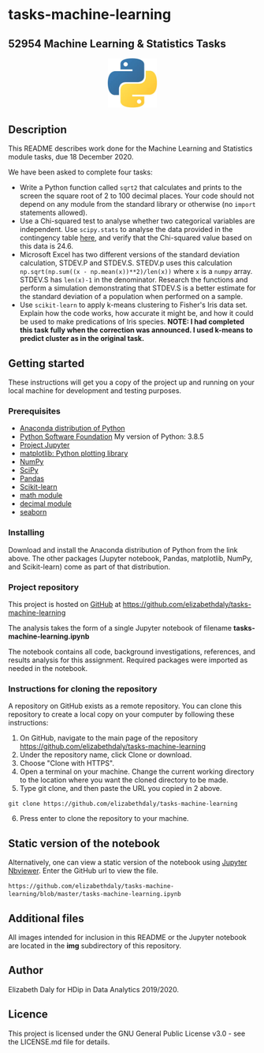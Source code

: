 # tasks-machine-learning
## 52954 Machine Learning &amp; Statistics Tasks


<p align="middle">
  <img src="img/python.jpg" width="100" />
</p>

## Description

This README describes work done for the Machine Learning and Statistics module tasks, due 18 December 2020.

We have been asked to complete four tasks:
- Write a Python function called ```sqrt2``` that calculates and prints to the screen the square root of 2 to 100 decimal places. Your code should not depend on any module from the standard library or otherwise (no ```import``` statements allowed).
- Use a Chi-squared test to analyse whether two categorical variables are independent. Use ```scipy.stats``` to analyse the data provided in the contingency table [here](https://en.wikipedia.org/wiki/Chi-squared_test), and verify that the Chi-squared value based on this data is 24.6.
- Microsoft Excel has two different versions of the standard deviation calculation, STDEV.P and STDEV.S. STEDV.p uses this calculation ```np.sqrt(np.sum((x - np.mean(x))**2)/len(x))``` where ```x``` is a ```numpy``` array. STDEV.S has ```len(x)-1``` in the denominator. Research the functions and perform a simulation demonstrating that STDEV.S is a better estimate for the standard deviation of a population when performed on a sample.
- Use ```scikit-learn``` to apply k-means clustering to Fisher's Iris data set. Explain how the code works, how accurate it might be, and how it could be used to make predications of Iris species. **NOTE: I had completed this task fully when the correction was announced. I used k-means to predict cluster as in the original task.**

## Getting started

These instructions will get you a copy of the project up and running on your local machine for development and testing purposes.

### Prerequisites
- [Anaconda distribution of Python](https://www.anaconda.com/distribution/)
- [Python Software Foundation](https://www.python.org/) My version of Python: 3.8.5
- [Project Jupyter](https://jupyter.org/)
- [matplotlib: Python plotting library](https://matplotlib.org/)
- [NumPy](https://numpy.org/)
- [SciPy](https://www.scipy.org/)
- [Pandas](https://pandas.pydata.org/)
- [Scikit-learn](https://scikit-learn.org/stable/)
- [math module](https://docs.python.org/3/library/math.html)
- [decimal module](https://docs.python.org/3/library/decimal.html)
- [seaborn](https://seaborn.pydata.org/index.html)


### Installing
Download and install the Anaconda distribution of Python from the link above. The other packages (Jupyter notebook, Pandas, matplotlib, NumPy, and Scikit-learn) come as part of that distribution.

### Project repository
This project is hosted on [GitHub](https://github.com/) at 
https://github.com/elizabethdaly/tasks-machine-learning

The analysis takes the form of a single Jupyter notebook of filename **tasks-machine-learning.ipynb**

The notebook contains all code, background investigations, references, and results analysis for this assignment. Required packages were imported as needed in the notebook.

### Instructions for cloning the repository
A repository on GitHub exists as a remote repository. You can clone this repository to create a local copy on your computer by following these instructions:
1. On GitHub, navigate to the main page of the repository https://github.com/elizabethdaly/tasks-machine-learning
2. Under the repository name, click Clone or download.
3. Choose "Clone with HTTPS".
4. Open a terminal on your machine. Change the current working directory to the location where you want the cloned directory to be made.
5. Type git clone, and then paste the URL you copied in 2 above.
```
git clone https://github.com/elizabethdaly/tasks-machine-learning
```
6. Press enter to clone the repository to your machine.

## Static version of the notebook
Alternatively, one can view a static version of the notebook using [Jupyter Nbviewer](https://nbviewer.jupyter.org/). Enter the GitHub url to view the file.

```
https://github.com/elizabethdaly/tasks-machine-learning/blob/master/tasks-machine-learning.ipynb
```

## Additional files
All images intended for inclusion in this README or the Jupyter notebook are located in the **img** subdirectory of this repository.

## Author
Elizabeth Daly for HDip in Data Analytics 2019/2020.

## Licence

This project is licensed under the GNU General Public License v3.0 - see the LICENSE.md file for details.
